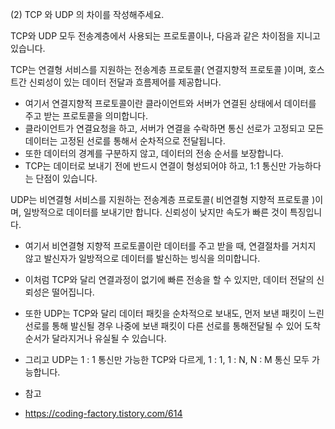 (2) TCP 와 UDP 의 차이를 작성해주세요.

TCP와 UDP 모두 전송계층에서 사용되는 프로토콜이나, 다음과 같은 차이점을 지니고 있습니다.

TCP는 연결형 서비스를 지원하는 전송계층 프로토콜( 연결지향적 프로토콜 )이며, 호스트간 신뢰성이 있는 데이터 전달과 흐름제어를 제공합니다.
+ 여기서 연결지향적 프로토콜이란 클라이언트와 서버가 연결된 상태에서 데이터를 주고 받는 프로토콜을 의미합니다.
+ 클라이언트가 연결요청을 하고, 서버가 연결을 수락하면 통신 선로가 고정되고 모든 데이터는 고정된 선로를 통해서 순차적으로 전달됩니다.
+ 또한 데이터의 경계를 구분하지 않고, 데이터의 전송 순서를 보장합니다. 
+ TCP는 데이터로 보내기 전에 반드시 연결이 형성되어야 하고, 1:1 통신만 가능하다는 단점이 있습니다.

UDP는 비연결형 서비스를 지원하는 전송계층 프로토콜( 비연결형 지향적 프로토콜 )이며, 일방적으로 데이터를 보내기만 합니다. 신뢰성이 낮지만 속도가 빠른 것이 특징입니다.
+ 여기서 비연결형 지향적 프로토콜이란 데이터를 주고 받을 때, 연결절차를 거치지 않고 발신자가 일방적으로 데이터를 발신하는 빙식을 의미합니다.
+ 이처럼 TCP와 달리 연결과정이 없기에 빠른 전송을 할 수 있지만, 데이터 전달의 신뢰성은 떨어집니다.
+ 또한 UDP는 TCP와 달리 데이터 패킷을 순차적으로 보내도, 먼저 보낸 패킷이 느린 선로를 통해 발신될 경우 나중에 보낸 패킷이 다른 선로를 통해전달될 수 있어 도착순서가 달라지거나 유실될 수 있습니다.
+ 그리고 UDP는 1 : 1 통신만 가능한 TCP와 다르게, 1 : 1, 1 : N, N : M 통신 모두 가능합니다.

+ 참고
+ https://coding-factory.tistory.com/614
